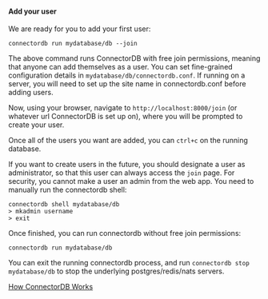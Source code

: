 #### Add your user

We are ready for you to add your first user:

~~~~~~~~~~~
connectordb run mydatabase/db --join
~~~~~~~~~~~

The above command runs ConnectorDB with free join permissions, meaning that anyone can add themselves as a user. You can set fine-grained configuration
details in `mydatabase/db/connectordb.conf`. If running on a server, you will need to set up the site name in connectordb.conf before adding users.

Now, using your browser, navigate to `http://localhost:8000/join` (or whatever url ConnectorDB is set up on), where you will be prompted to create your user.

Once all of the users you want are added, you can `ctrl+c` on the running database.

If you want to create users in the future, you should designate a user as administrator, so that this user can always access the `join` page. For security,
you cannot make a user an admin from the web app. You need to manually run the connectordb shell:

~~~~~~~~~~~
connectordb shell mydatabase/db
> mkadmin username
> exit
~~~~~~~~~~~

Once finished, you can run connectordb without free join permissions:

~~~~~~~~~~~
connectordb run mydatabase/db
~~~~~~~~~~~

You can exit the running connectordb process, and run `connectordb stop mydatabase/db` to stop the underlying postgres/redis/nats servers.


<a href="/docs/howitworks.html" class="button alt">How ConnectorDB Works <i class="fa fa-arrow-right"></i></a>
